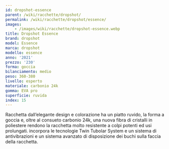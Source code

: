 ```yaml
---
id: dropshot-essence
parent: /wiki/racchette/dropshot/
permalink: /wiki/racchette/dropshot/essence/
images:
    - /images/wiki/racchette/dropshot-essence.webp
title: Dropshot Essence
brand: dropshot
model: Essence
marca: dropshot
modello: essence
anno: '2021'
prezzo: '230'
forma: goccia
bilanciamento: medio
peso: 360-380
livello: esperto
materiale: carbonio 24k
gomma: EVA pro
superficie: ruvida
index: 15
---
```

Racchetta dall’elegante design e colorazione ha un piatto ruvido, la forma a goccia e, oltre al consueto carbonio 24k, una nuova fibra di cristalli in poliestere rendono la racchetta molto resistente a colpi potenti ed usi prolungati. incorpora le tecnologie Twin Tubolar System e un sistema di antivibrazioni e un sistema avanzato di disposizione dei buchi sulla faccia della racchetta.